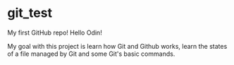 # git_test
My first GitHub repo!
Hello Odin!

My goal with this project is learn how Git and Github works, learn the states of a file managed by Git and some Git's basic commands.

